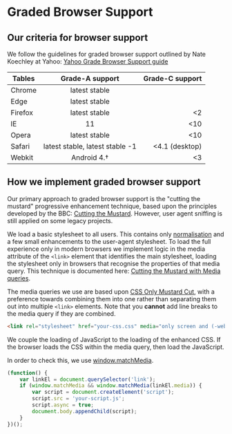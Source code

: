 # Graded Browser Support

## Our criteria for browser support

We follow the guidelines for graded browser support outlined by Nate Koechley at Yahoo:
[Yahoo Grade Browser Support guide](https://github.com/yui/yui3/wiki/Graded-Browser-Support)

| Tables        | Grade-A support | Grade-C support  |
| ------------- |:---------------:| ----------------:|
| Chrome        | latest stable   |                  |
| Edge          | latest stable   |                  |
| Firefox       | latest stable   |               <2 |
| IE            | 11              |              <10 |
| Opera         | latest stable   |              <10 |
| Safari        | latest stable, latest stable -1    |  <4.1 (desktop) |
| Webkit        | Android 4.&#8224; |  <3            |

## How we implement graded browser support

Our primary approach to graded browser support is the "cutting the mustard" progressive enhancement technique, based upon the principles developed by the BBC: [Cutting the Mustard](http://responsivenews.co.uk/post/18948466399/cutting-the-mustard).  However, user agent sniffing is still applied on some legacy projects.

We load a basic stylesheet to all users. This contains only [normalisation](https://necolas.github.io/normalize.css/) and a few small enhancements to the user-agent stylesheet.
To load the full experience only in modern browsers we implement logic in the media attribute of the `<link>` element that identifies the main stylesheet, loading the stylesheet only in browsers that recognise the properties of that media query.
This technique is documented here: [Cutting the Mustard with Media queries](https://www.sitepoint.com/cutting-the-mustard-with-css-media-queries/).

The media queries we use are based upon [CSS Only Mustard Cut](https://github.com/Fall-Back/CSS-Mustard-Cut), with a preference towards combining them into one rather than separating them out into multiple `<link>` elements.  Note that you **cannot** add line breaks to the media query if they are combined.

```html
<link rel="stylesheet" href="your-css.css" media="only screen and (-webkit-min-device-pixel-ratio:0) and (min-color-index:0), (-ms-high-contrast: none), only all and (min--moz-device-pixel-ratio:0) and (min-resolution: 3e1dpcm)">
```

We couple the loading of JavaScript to the loading of the enhanced CSS.
If the browser loads the CSS within the media query, then load the JavaScript.

In order to check this, we use [window.matchMedia](https://developer.mozilla.org/en/docs/Web/API/Window/matchMedia).

```javascript
(function() {
    var linkEl = document.querySelector('link');
    if (window.matchMedia && window.matchMedia(linkEl.media)) {
        var script = document.createElement('script');
        script.src = 'your-script.js';
        script.async = true;
        document.body.appendChild(script);
    }
})();
```

